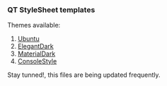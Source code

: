 ### QT StyleSheet templates ###
Themes available:
1. [Ubuntu](https://github.com/GTRONICK/QSS/blob/master/Ubuntu.qss)
1. [ElegantDark](https://github.com/GTRONICK/QSS/blob/master/ElegantDark.qss)
1. [MaterialDark](https://github.com/GTRONICK/QSS/blob/master/MaterialDark.qss)
1. [ConsoleStyle](https://github.com/GTRONICK/QSS/blob/master/ConsoleStyle.qss)

Stay tunned!, this files are being updated frequently.
